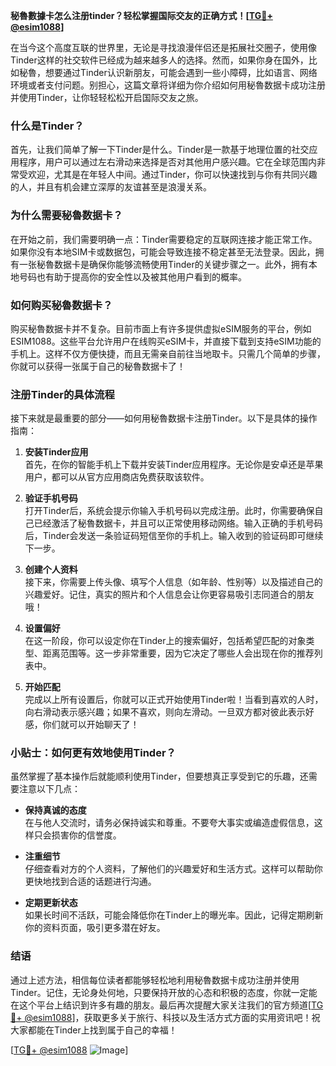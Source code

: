 **秘魯數據卡怎么注册tinder？轻松掌握国际交友的正确方式！[[TG💪+ @esim1088](https://t.me/s/esim1088)]**

在当今这个高度互联的世界里，无论是寻找浪漫伴侣还是拓展社交圈子，使用像Tinder这样的社交软件已经成为越来越多人的选择。然而，如果你身在国外，比如秘魯，想要通过Tinder认识新朋友，可能会遇到一些小障碍，比如语言、网络环境或者支付问题。别担心，这篇文章将详细为你介绍如何用秘魯数据卡成功注册并使用Tinder，让你轻轻松松开启国际交友之旅。

### 什么是Tinder？

首先，让我们简单了解一下Tinder是什么。Tinder是一款基于地理位置的社交应用程序，用户可以通过左右滑动来选择是否对其他用户感兴趣。它在全球范围内非常受欢迎，尤其是在年轻人中间。通过Tinder，你可以快速找到与你有共同兴趣的人，并且有机会建立深厚的友谊甚至是浪漫关系。

### 为什么需要秘魯数据卡？

在开始之前，我们需要明确一点：Tinder需要稳定的互联网连接才能正常工作。如果你没有本地SIM卡或数据包，可能会导致连接不稳定甚至无法登录。因此，拥有一张秘魯数据卡是确保你能够流畅使用Tinder的关键步骤之一。此外，拥有本地号码也有助于提高你的安全性以及被其他用户看到的概率。

### 如何购买秘魯数据卡？

购买秘魯数据卡并不复杂。目前市面上有许多提供虚拟eSIM服务的平台，例如ESIM1088。这些平台允许用户在线购买eSIM卡，并直接下载到支持eSIM功能的手机上。这样不仅方便快捷，而且无需亲自前往当地取卡。只需几个简单的步骤，你就可以获得一张属于自己的秘魯数据卡了！

### 注册Tinder的具体流程

接下来就是最重要的部分——如何用秘魯数据卡注册Tinder。以下是具体的操作指南：

1. **安装Tinder应用**  
   首先，在你的智能手机上下载并安装Tinder应用程序。无论你是安卓还是苹果用户，都可以从官方应用商店免费获取该软件。

2. **验证手机号码**  
   打开Tinder后，系统会提示你输入手机号码以完成注册。此时，你需要确保自己已经激活了秘魯数据卡，并且可以正常使用移动网络。输入正确的手机号码后，Tinder会发送一条验证码短信至你的手机上。输入收到的验证码即可继续下一步。

3. **创建个人资料**  
   接下来，你需要上传头像、填写个人信息（如年龄、性别等）以及描述自己的兴趣爱好。记住，真实的照片和个人信息会让你更容易吸引志同道合的朋友哦！

4. **设置偏好**  
   在这一阶段，你可以设定你在Tinder上的搜索偏好，包括希望匹配的对象类型、距离范围等。这一步非常重要，因为它决定了哪些人会出现在你的推荐列表中。

5. **开始匹配**  
   完成以上所有设置后，你就可以正式开始使用Tinder啦！当看到喜欢的人时，向右滑动表示感兴趣；如果不喜欢，则向左滑动。一旦双方都对彼此表示好感，你们就可以开始聊天了！

### 小贴士：如何更有效地使用Tinder？

虽然掌握了基本操作后就能顺利使用Tinder，但要想真正享受到它的乐趣，还需要注意以下几点：

- **保持真诚的态度**  
  在与他人交流时，请务必保持诚实和尊重。不要夸大事实或编造虚假信息，这样只会损害你的信誉度。

- **注重细节**  
  仔细查看对方的个人资料，了解他们的兴趣爱好和生活方式。这样可以帮助你更快地找到合适的话题进行沟通。

- **定期更新状态**  
  如果长时间不活跃，可能会降低你在Tinder上的曝光率。因此，记得定期刷新你的资料页面，吸引更多潜在好友。

### 结语

通过上述方法，相信每位读者都能够轻松地利用秘魯数据卡成功注册并使用Tinder。记住，无论身处何地，只要保持开放的心态和积极的态度，你就一定能在这个平台上结识到许多有趣的朋友。最后再次提醒大家关注我们的官方频道[[TG💪+ @esim1088](https://t.me/s/esim1088)]，获取更多关于旅行、科技以及生活方式方面的实用资讯吧！祝大家都能在Tinder上找到属于自己的幸福！

[[TG💪+ @esim1088](https://t.me/s/esim1088) ![Image](https://i.postimg.cc/4NQfJmqS/Snipaste-2025-05-13-00-14-12.png)]
